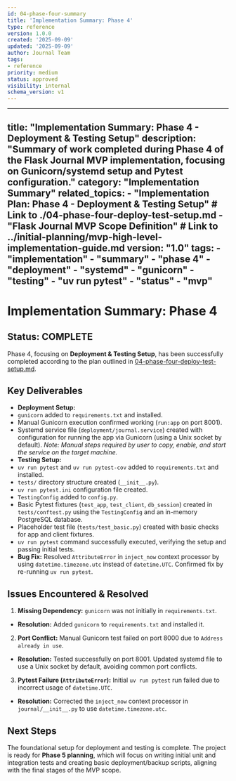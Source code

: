 ```yaml
---
id: 04-phase-four-summary
title: 'Implementation Summary: Phase 4'
type: reference
version: 1.0.0
created: '2025-09-09'
updated: '2025-09-09'
author: Journal Team
tags:
- reference
priority: medium
status: approved
visibility: internal
schema_version: v1
---
```


***

title: "Implementation Summary: Phase 4 - Deployment & Testing Setup"
description: "Summary of work completed during Phase 4 of the Flask Journal MVP implementation, focusing on Gunicorn/systemd setup and Pytest configuration."
category: "Implementation Summary"
related\_topics:
\- "Implementation Plan: Phase 4 - Deployment & Testing Setup" # Link to ./04-phase-four-deploy-test-setup.md
\- "Flask Journal MVP Scope Definition" # Link to ../initial-planning/mvp-high-level-implementation-guide.md
version: "1.0"
tags:
\- "implementation"
\- "summary"
\- "phase 4"
\- "deployment"
\- "systemd"
\- "gunicorn"
\- "testing"
\- "uv run pytest"
\- "status"
\- "mvp"
--------

# Implementation Summary: Phase 4

## Status: COMPLETE

Phase 4, focusing on **Deployment & Testing Setup**, has been successfully completed according to the plan outlined in [04-phase-four-deploy-test-setup.md](implementation/04-phase-four-deploy-test-setup.md).

## Key Deliverables

- **Deployment Setup:**
- `gunicorn` added to `requirements.txt` and installed.
- Manual Gunicorn execution confirmed working (`run:app` on port 8001).
- Systemd service file (`deployment/journal.service`) created with configuration for running the app via Gunicorn (using a Unix socket by default). *Note: Manual steps required by user to copy, enable, and start the service on the target machine.*
- **Testing Setup:**
- `uv run pytest` and `uv run pytest-cov` added to `requirements.txt` and installed.
- `tests/` directory structure created (`__init__.py`).
- `uv run pytest.ini` configuration file created.
- `TestingConfig` added to `config.py`.
- Basic Pytest fixtures (`test_app`, `test_client`, `db_session`) created in `tests/conftest.py` using the `TestingConfig` and an in-memory PostgreSQL database.
- Placeholder test file (`tests/test_basic.py`) created with basic checks for app and client fixtures.
- `uv run pytest` command successfully executed, verifying the setup and passing initial tests.
- **Bug Fix:** Resolved `AttributeError` in `inject_now` context processor by using `datetime.timezone.utc` instead of `datetime.UTC`. Confirmed fix by re-running `uv run pytest`.

## Issues Encountered & Resolved

1. **Missing Dependency:** `gunicorn` was not initially in `requirements.txt`.

- **Resolution:** Added `gunicorn` to `requirements.txt` and installed it.

2. **Port Conflict:** Manual Gunicorn test failed on port 8000 due to `Address already in use`.

- **Resolution:** Tested successfully on port 8001. Updated systemd file to use a Unix socket by default, avoiding common port conflicts.

3. **Pytest Failure (`AttributeError`):** Initial `uv run pytest` run failed due to incorrect usage of `datetime.UTC`.

- **Resolution:** Corrected the `inject_now` context processor in `journal/__init__.py` to use `datetime.timezone.utc`.

## Next Steps

The foundational setup for deployment and testing is complete. The project is ready for **Phase 5 planning**, which will focus on writing initial unit and integration tests and creating basic deployment/backup scripts, aligning with the final stages of the MVP scope.
